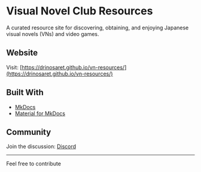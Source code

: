 # Visual Novel Club Resources

A curated resource site for discovering, obtaining, and enjoying Japanese visual novels (VNs) and video games.

## Website

Visit: [https://drinosaret.github.io/vn-resources/](https://drinosaret.github.io/vn-resources/)

## Built With

- [MkDocs](https://www.mkdocs.org/)
- [Material for MkDocs](https://squidfunk.github.io/mkdocs-material/)

## Community

Join the discussion: [Discord](https://discord.com/invite/WBdTEt9FuD)

---

Feel free to contribute
